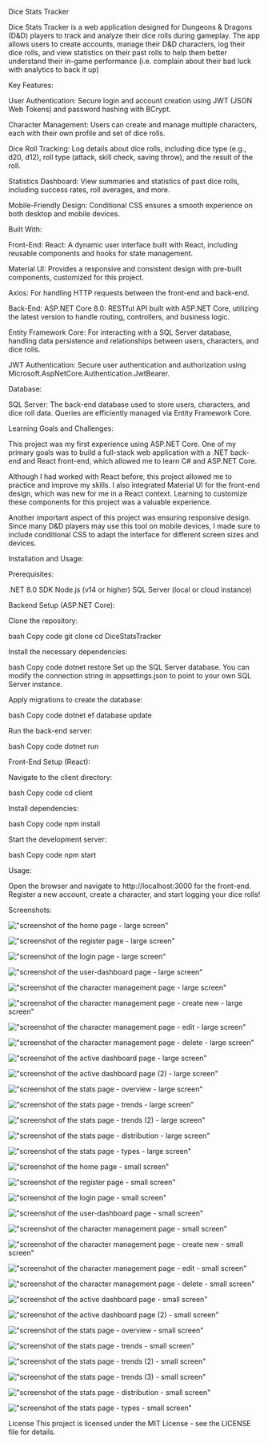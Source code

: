 Dice Stats Tracker

Dice Stats Tracker is a web application designed for Dungeons & Dragons (D&D) players to track and analyze their dice rolls during gameplay. The app allows users to create accounts, manage their D&D characters, log their dice rolls, and view statistics on their past rolls to help them better understand their in-game performance (i.e. complain about their bad luck with analytics to back it up)

Key Features:

User Authentication: Secure login and account creation using JWT (JSON Web Tokens) and password hashing with BCrypt.

Character Management: Users can create and manage multiple characters, each with their own profile and set of dice rolls.

Dice Roll Tracking: Log details about dice rolls, including dice type (e.g., d20, d12), roll type (attack, skill check, saving throw), and the result of the roll.

Statistics Dashboard: View summaries and statistics of past dice rolls, including success rates, roll averages, and more.

Mobile-Friendly Design: Conditional CSS ensures a smooth experience on both desktop and mobile devices.

Built With:

Front-End:
React: A dynamic user interface built with React, including reusable components and hooks for state management.

Material UI: Provides a responsive and consistent design with pre-built components, customized for this project.

Axios: For handling HTTP requests between the front-end and back-end.

Back-End:
ASP.NET Core 8.0: RESTful API built with ASP.NET Core, utilizing the latest version to handle routing, controllers, and business logic.

Entity Framework Core: For interacting with a SQL Server database, handling data persistence and relationships between users, characters, and dice rolls.

JWT Authentication: Secure user authentication and authorization using Microsoft.AspNetCore.Authentication.JwtBearer.

Database:

SQL Server: The back-end database used to store users, characters, and dice roll data. Queries are efficiently managed via Entity Framework Core.

Learning Goals and Challenges:

This project was my first experience using ASP.NET Core. One of my primary goals was to build a full-stack web application with a .NET back-end and React front-end, which allowed me to learn C# and ASP.NET Core.

Although I had worked with React before, this project allowed me to practice and improve my skills. I also integrated Material UI for the front-end design, which was new for me in a React context. Learning to customize these components for this project was a valuable experience.

Another important aspect of this project was ensuring responsive design. Since many D&D players may use this tool on mobile devices, I made sure to include conditional CSS to adapt the interface for different screen sizes and devices.

Installation and Usage:

Prerequisites:

.NET 8.0 SDK
Node.js (v14 or higher)
SQL Server (local or cloud instance)

Backend Setup (ASP.NET Core):

Clone the repository:

bash
Copy code
git clone
cd DiceStatsTracker

Install the necessary dependencies:

bash
Copy code
dotnet restore
Set up the SQL Server database. You can modify the connection string in appsettings.json to point to your own SQL Server instance.

Apply migrations to create the database:

bash
Copy code
dotnet ef database update

Run the back-end server:

bash
Copy code
dotnet run

Front-End Setup (React):

Navigate to the client directory:

bash
Copy code
cd client

Install dependencies:

bash
Copy code
npm install

Start the development server:

bash
Copy code
npm start

Usage:

Open the browser and navigate to http://localhost:3000 for the front-end.
Register a new account, create a character, and start logging your dice rolls!

Screenshots:

!["screenshot of the home page - large screen"](https://github.com/mmcqueen92/dice-roll-stat-tracker-mk1/blob/main/docs/home-lg.PNG?raw=true)

!["screenshot of the register page - large screen"](https://github.com/mmcqueen92/dice-roll-stat-tracker-mk1/blob/main/docs/register-lg.PNG?raw=true)

!["screenshot of the login page - large screen"](https://github.com/mmcqueen92/dice-roll-stat-tracker-mk1/blob/main/docs/login-lg.PNG?raw=true)

!["screenshot of the user-dashboard page - large screen"](https://github.com/mmcqueen92/dice-roll-stat-tracker-mk1/blob/main/docs/user-dash%20lg.PNG?raw=true)

!["screenshot of the character management page - large screen"](https://github.com/mmcqueen92/dice-roll-stat-tracker-mk1/blob/main/docs/char-man-lg.PNG?raw=true)

!["screenshot of the character management page - create new - large screen"](https://github.com/mmcqueen92/dice-roll-stat-tracker-mk1/blob/main/docs/new-char-lg.PNG?raw=true)

!["screenshot of the character management page - edit - large screen"](https://github.com/mmcqueen92/dice-roll-stat-tracker-mk1/blob/main/docs/edit-char-lg.PNG?raw=true)

!["screenshot of the character management page - delete - large screen"](https://github.com/mmcqueen92/dice-roll-stat-tracker-mk1/blob/main/docs/delete-char-lg.PNG?raw=true)

!["screenshot of the active dashboard page - large screen"](https://github.com/mmcqueen92/dice-roll-stat-tracker-mk1/blob/main/docs/active-dash-lg.PNG?raw=true)

!["screenshot of the active dashboard page (2) - large screen"](https://github.com/mmcqueen92/dice-roll-stat-tracker-mk1/blob/main/docs/active-dash-lg-2.PNG?raw=true)

!["screenshot of the stats page - overview - large screen"](https://github.com/mmcqueen92/dice-roll-stat-tracker-mk1/blob/main/docs/stats-overview-lg.PNG?raw=true)

!["screenshot of the stats page - trends - large screen"](https://github.com/mmcqueen92/dice-roll-stat-tracker-mk1/blob/main/docs/stats-trends-lg.PNG?raw=true)

!["screenshot of the stats page - trends (2) - large screen"](https://github.com/mmcqueen92/dice-roll-stat-tracker-mk1/blob/main/docs/stats-trends-lg-2.PNG?raw=true)

!["screenshot of the stats page - distribution - large screen"](https://github.com/mmcqueen92/dice-roll-stat-tracker-mk1/blob/main/docs/stats-dist-lg.PNG?raw=true)

!["screenshot of the stats page - types - large screen"](https://github.com/mmcqueen92/dice-roll-stat-tracker-mk1/blob/main/docs/stats-types-lg.PNG?raw=true)



!["screenshot of the home page - small screen"](https://github.com/mmcqueen92/dice-roll-stat-tracker-mk1/blob/main/docs/home-sm.PNG?raw=true)

!["screenshot of the register page - small screen"](https://github.com/mmcqueen92/dice-roll-stat-tracker-mk1/blob/main/docs/register-sm.PNG?raw=true)

!["screenshot of the login page - small screen"](https://github.com/mmcqueen92/dice-roll-stat-tracker-mk1/blob/main/docs/login-sm.PNG?raw=true)

!["screenshot of the user-dashboard page - small screen"](https://github.com/mmcqueen92/dice-roll-stat-tracker-mk1/blob/main/docs/user-dash-sm.PNG?raw=true)

!["screenshot of the character management page - small screen"](https://github.com/mmcqueen92/dice-roll-stat-tracker-mk1/blob/main/docs/char-man-sm.PNG?raw=true)

!["screenshot of the character management page - create new - small screen"](https://github.com/mmcqueen92/dice-roll-stat-tracker-mk1/blob/main/docs/new-char-sm.PNG?raw=true)

!["screenshot of the character management page - edit - small screen"](https://github.com/mmcqueen92/dice-roll-stat-tracker-mk1/blob/main/docs/edit-char-sm.PNG?raw=true)

!["screenshot of the character management page - delete - small screen"](https://github.com/mmcqueen92/dice-roll-stat-tracker-mk1/blob/main/docs/delete-char-sm.PNG?raw=true)

!["screenshot of the active dashboard page - small screen"](https://github.com/mmcqueen92/dice-roll-stat-tracker-mk1/blob/main/docs/active-dash-sm.PNG?raw=true)

!["screenshot of the active dashboard page (2) - small screen"](https://github.com/mmcqueen92/dice-roll-stat-tracker-mk1/blob/main/docs/active-dash-sm-2.PNG?raw=true)

!["screenshot of the stats page - overview - small screen"](https://github.com/mmcqueen92/dice-roll-stat-tracker-mk1/blob/main/docs/stats-overview-sm.PNG?raw=true)

!["screenshot of the stats page - trends - small screen"](https://github.com/mmcqueen92/dice-roll-stat-tracker-mk1/blob/main/docs/stats-trends-sm.PNG?raw=true)

!["screenshot of the stats page - trends (2) - small screen"](https://github.com/mmcqueen92/dice-roll-stat-tracker-mk1/blob/main/docs/stats-trends-sm-2.PNG?raw=true)

!["screenshot of the stats page - trends (3) - small screen"](https://github.com/mmcqueen92/dice-roll-stat-tracker-mk1/blob/main/docs/stats-trends-sm-3.PNG?raw=true)

!["screenshot of the stats page - distribution - small screen"](https://github.com/mmcqueen92/dice-roll-stat-tracker-mk1/blob/main/docs/stats-dist-sm.PNG?raw=true)

!["screenshot of the stats page - types - small screen"](https://github.com/mmcqueen92/dice-roll-stat-tracker-mk1/blob/main/docs/stats-types-sm.PNG?raw=true)






License
This project is licensed under the MIT License - see the LICENSE file for details.
